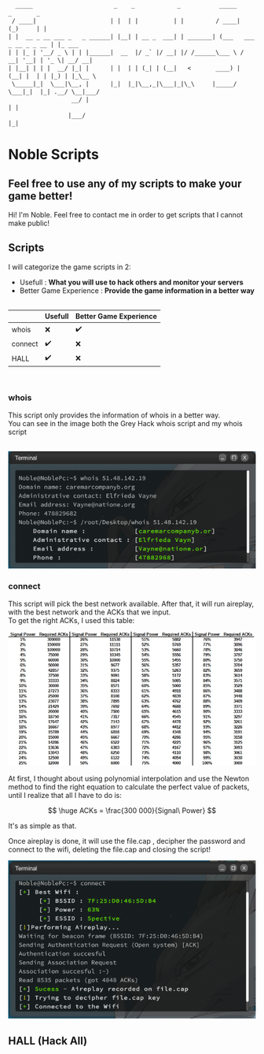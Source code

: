 ```

  _____                       _    _            _           _____           _       _       
 / ____|                     | |  | |          | |         / ____|         (_)     | |      
| |  __ _ __ ___ _   _ ______| |__| | __ _  ___| | _______| (___   ___ _ __ _ _ __ | |_ ___ 
| | |_ | '__/ _ \ | | |______|  __  |/ _` |/ __| |/ /______\___ \ / __| '__| | '_ \| __/ __|
| |__| | | |  __/ |_| |      | |  | | (_| | (__|   <       ____) | (__| |  | | |_) | |_\__ \
 \_____|_|  \___|\__, |      |_|  |_|\__,_|\___|_|\_\     |_____/ \___|_|  |_| .__/ \__|___/
                  __/ |                                                      | |            
                 |___/                                                       |_|            
```

# Noble Scripts

## Feel free to use any of my scripts to make your game better!

Hi! I'm Noble. Feel free to contact me in order to get scripts that I cannot make public!

## Scripts

I will categorize the game scripts in 2:

- Usefull : **What you will use to hack others and monitor your servers**
- Better Game Experience : **Provide the game information in a better way**
  <br/><br/>

|         | Usefull            | Better Game Experience |
| ------- | ------------------ | ---------------------- |
| whois   | :x:                | :heavy_check_mark:     |
| connect | :heavy_check_mark: | :x:                    |
| HALL    | :heavy_check_mark: | :x:                    |

<br/>

### whois

This script only provides the information of whois in a better way.\
You can see in the image both the Grey Hack whois script and my whois script
<br/><br/>

![image](whois/newwhois.PNG)

### connect

This script will pick the best network available. After that, it will run aireplay, with the best network and the ACKs that we input. \
To get the right ACKs, I used this table:

![image](connect/PacketsInf.png)

At first, I thought about using polynomial interpolation and use the Newton method to find the right equation to calculate the perfect value of packets, until I realize that all I have to do is:

$$
\huge ACKs = \frac{300 000}{Signal\ Power}
$$

It's as simple as that.

Once aireplay is done, it will use the file.cap , decipher the password and connect to the wifi, deleting the file.cap and closing the script!

![image](connect/Result.PNG)



## HALL (Hack All)
